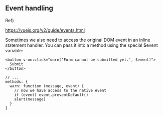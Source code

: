 ## Event handling

Ref)

https://vuejs.org/v2/guide/events.html


Sometimes we also need to access the original DOM event in an inline statement handler. You can pass it into a method using the special $event variable:

```
<button v-on:click="warn('Form cannot be submitted yet.', $event)">
  Submit
</button>
```

```
// ...
methods: {
  warn: function (message, event) {
    // now we have access to the native event
    if (event) event.preventDefault()
    alert(message)
  }
}
```

